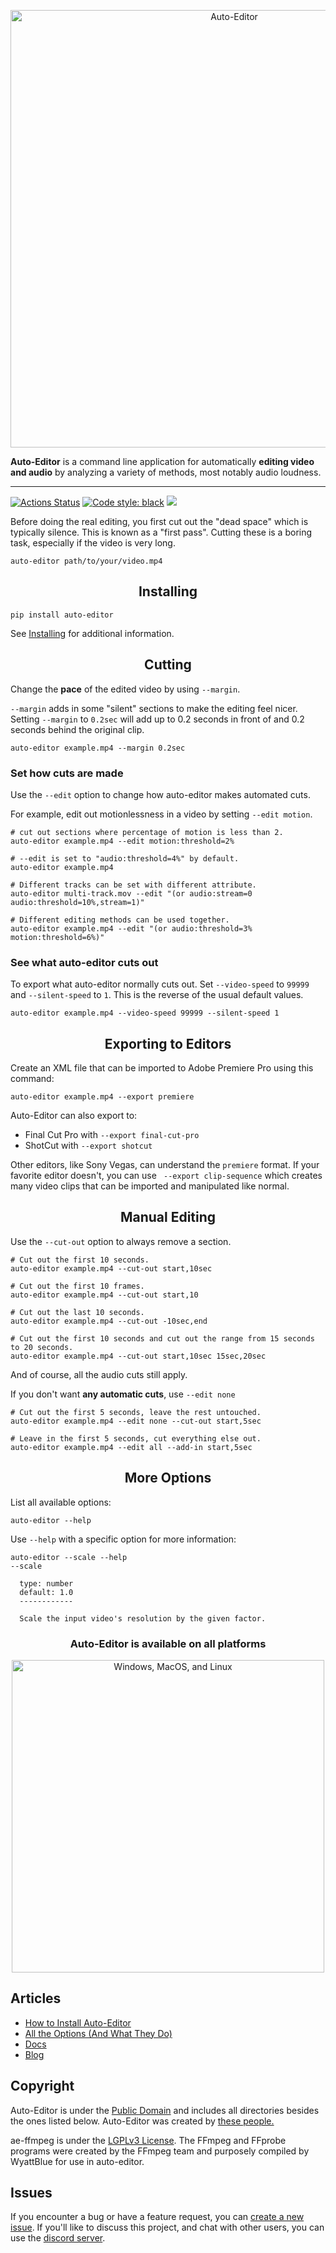 <p align="center"><img src="https://raw.githubusercontent.com/wyattblue/auto-editor/master/site/src/img/auto-editor-banner.webp" title="Auto-Editor" width="700"></p>

**Auto-Editor** is a command line application for automatically **editing video and audio** by analyzing a variety of methods, most notably audio loudness.

---

[![Actions Status](https://github.com/wyattblue/auto-editor/workflows/build/badge.svg)](https://github.com/wyattblue/auto-editor/actions)
<a href="https://github.com/psf/black"><img alt="Code style: black" src="https://img.shields.io/badge/code%20style-black-000000.svg"></a>
<a href="https://discord.com/invite/kMHAWJJ/"><img src="https://img.shields.io/discord/711767814821773372?color=%237289DA&label=chat&logo=discord&logoColor=white"></a>

Before doing the real editing, you first cut out the "dead space" which is typically silence. This is known as a "first pass". Cutting these is a boring task, especially if the video is very long.

```
auto-editor path/to/your/video.mp4
```

<h2 align="center">Installing</h2>

```
pip install auto-editor
```

See [Installing](https://auto-editor.com/installing) for additional information.


<h2 align="center">Cutting</h2>

Change the **pace** of the edited video by using `--margin`.

`--margin` adds in some "silent" sections to make the editing feel nicer. Setting `--margin` to `0.2sec` will add up to 0.2 seconds in front of and 0.2 seconds behind the original clip.

```
auto-editor example.mp4 --margin 0.2sec
```

<h3>Set how cuts are made</h3>

Use the `--edit` option to change how auto-editor makes automated cuts.

For example, edit out motionlessness in a video by setting `--edit motion`.

```
# cut out sections where percentage of motion is less than 2.
auto-editor example.mp4 --edit motion:threshold=2%

# --edit is set to "audio:threshold=4%" by default.
auto-editor example.mp4

# Different tracks can be set with different attribute.
auto-editor multi-track.mov --edit "(or audio:stream=0 audio:threshold=10%,stream=1)"

# Different editing methods can be used together.
auto-editor example.mp4 --edit "(or audio:threshold=3% motion:threshold=6%)"
```

<h3>See what auto-editor cuts out</h3>

To export what auto-editor normally cuts out. Set `--video-speed` to `99999` and `--silent-speed` to `1`. This is the reverse of the usual default values.  

```
auto-editor example.mp4 --video-speed 99999 --silent-speed 1
```

<h2 align="center">Exporting to Editors</h2>

Create an XML file that can be imported to Adobe Premiere Pro using this command:

```
auto-editor example.mp4 --export premiere
```

Auto-Editor can also export to:

- Final Cut Pro with `--export final-cut-pro`
- ShotCut with `--export shotcut`

Other editors, like Sony Vegas, can understand the `premiere` format. If your favorite editor doesn't, you can use ` --export clip-sequence` which creates many video clips that can be imported and manipulated like normal.

<h2 align="center">Manual Editing</h2>

Use the `--cut-out` option to always remove a section.

```
# Cut out the first 10 seconds.
auto-editor example.mp4 --cut-out start,10sec

# Cut out the first 10 frames.
auto-editor example.mp4 --cut-out start,10

# Cut out the last 10 seconds.
auto-editor example.mp4 --cut-out -10sec,end

# Cut out the first 10 seconds and cut out the range from 15 seconds to 20 seconds.
auto-editor example.mp4 --cut-out start,10sec 15sec,20sec
```

And of course, all the audio cuts still apply.

If you don't want **any automatic cuts**, use `--edit none`

```
# Cut out the first 5 seconds, leave the rest untouched.
auto-editor example.mp4 --edit none --cut-out start,5sec

# Leave in the first 5 seconds, cut everything else out.
auto-editor example.mp4 --edit all --add-in start,5sec
```

<h2 align="center">More Options</h2>

List all available options:

```
auto-editor --help
```

Use `--help` with a specific option for more information:

```
auto-editor --scale --help
--scale

  type: number
  default: 1.0
  ------------

  Scale the input video's resolution by the given factor.
```

<h3 align="center">Auto-Editor is available on all platforms</h3>
<p align="center"><img src="https://raw.githubusercontent.com/WyattBlue/auto-editor/master/site/src/img/cross-platform.webp" width="500" title="Windows, MacOS, and Linux"></p>

## Articles
 - [How to Install Auto-Editor](https://auto-editor.com/installing)
 - [All the Options (And What They Do)](https://auto-editor.com/options)
 - [Docs](https://auto-editor.com/docs)
 - [Blog](https://auto-editor.com/blog)

## Copyright
Auto-Editor is under the [Public Domain](https://github.com/WyattBlue/auto-editor/blob/master/LICENSE) and includes all directories besides the ones listed below. Auto-Editor was created by [these people.](https://github.com/WyattBlue/auto-editor/blob/master/AUTHORS.md)

ae-ffmpeg is under the [LGPLv3 License](https://github.com/WyattBlue/auto-editor/blob/master/auto_editor/ffmpeg/LICENSE.txt). The FFmpeg and FFprobe programs were created by the FFmpeg team and purposely compiled by WyattBlue for use in auto-editor.

## Issues
If you encounter a bug or have a feature request, you can [create a new issue](https://github.com/WyattBlue/auto-editor/issues/new). If you'll like to discuss this project, and chat with other users, you can use the [discord server](https://discord.com/invite/kMHAWJJ).
